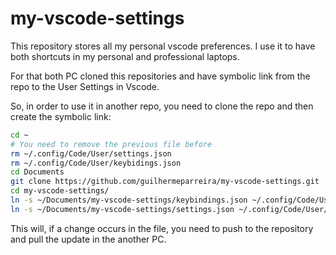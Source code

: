 # my-vscode-settings

This repository stores all my personal vscode preferences. I use it to have both shortcuts in my personal and professional laptops.

For that both PC cloned this repositories and have symbolic link from the repo to the User Settings in Vscode.

So, in order to use it in another repo, you need to clone the repo and then create the symbolic link:

```bash
cd ~
# You need to remove the previous file before
rm ~/.config/Code/User/settings.json
rm ~/.config/Code/User/keybidings.json
cd Documents
git clone https://github.com/guilhermeparreira/my-vscode-settings.git
cd my-vscode-settings/
ln -s ~/Documents/my-vscode-settings/keybindings.json ~/.config/Code/User/keybindings.json
ln -s ~/Documents/my-vscode-settings/settings.json ~/.config/Code/User/settings.json
```

This will, if a change occurs in the file, you need to push to the repository and pull the update in the another PC.
